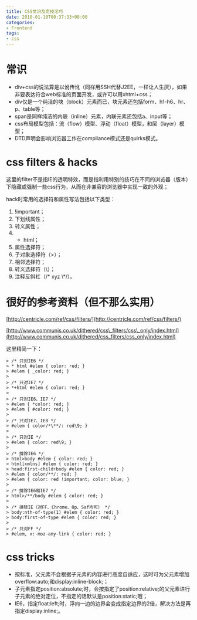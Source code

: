 ```yaml
---
title: CSS常识及奇技淫巧
date: 2010-01-10T00:37:33+08:00
categories:
- Frontend
tags:
- css
---
```


# 常识

* div+css的说法算是以讹传讹（同样用SSH代替J2EE，一样让人生厌），如果非要表达符合web标准的页面开发，或许可以用xhtml+css；
* div仅是一个纯洁的块（block）元素而已，块元素还包括form、h1-h6、hr、p、table等；
* span是同样纯洁的内联（inline）元素，内联元素还包括a、input等；
* css布局模型包括：流（flow）模型、浮动（float）模型，和层（layer）模型；
* DTD声明会影响浏览器工作在compliance模式还是quirks模式。
<!-- more -->
# css filters & hacks
这里的filter不是指IE的透明特效，而是指利用特别的技巧在不同的浏览器（版本）下隐藏或强制一些css行为，从而在非兼容的浏览器中实现一致的外观；

hack时常用的选择符和属性写法包括以下类型：

1. !important；
2. 下划线属性；
3. 转义属性；
4. * html；
5. 属性选择符；
6. 子对象选择符（>）；
7. 相邻选择符；
8. 转义选择符（\\）；
9. 注释反斜杠（/* xyz \\*/）。

# 很好的参考资料（但不那么实用）
[http://centricle.com/ref/css/filters/](http://centricle.com/ref/css/filters/)

[http://www.communis.co.uk/dithered/css\_filters/css\_only/index.html](http://www.communis.co.uk/dithered/css_filters/css_only/index.html)

这里精简一下：
```
> /* 只对IE6 */
> * html #elem { color: red; }
> #elem { _color: red; }
>
> /* 只对IE7 */
> *+html #elem { color: red; }
>
> /* 只对IE6、IE7 */
> #elem { *color: red; }
> #elem { #color: red; }
>
> /* 只对IE7、IE8 */
> #elem { color/*\**/: red\9; }
>
> /* 只对IE */
> #elem { color: red\9; }
>
> /* 排除IE6 */
> html>body #elem { color: red; }
> html[xmlns] #elem { color: red; }
> head:first-child+body #elem { color: red; }
> #elem { color/**/: red; }
> #elem { color: red !important; color: blue; }
>
> /* 排除IE6和IE7 */
> html>/**/body #elem { color: red; }
>
> /* 排除IE（对FF、Chrome、Op、Saf均可） */
> body:nth-of-type(1) #elem { color: red; }
> body:first-of-type #elem { color: red; }
>
> /* 只对FF */
> #elem, x:-moz-any-link { color: red; }
```

# css tricks

* 按标准，父元素不会根据子元素的内容进行高度自适应，这时可为父元素增加overflow:auto;和display:inline-block;；
* 子元素指定position:absolute;时，会按指定了position:relative;的父元素进行子元素的绝对定位，不指定的话默认是position:static;哦；
* IE6，指定float:left;时，浮向一边的边界会变成指定边界的2倍，解决方法是再指定display:inline;。

